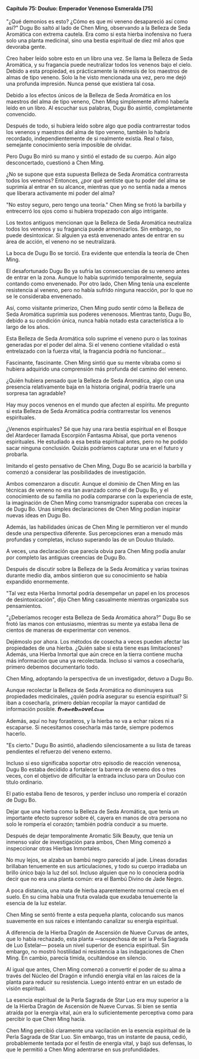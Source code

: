 
#### Capítulo 75: Douluo: Emperador Venenoso Esmeralda [75]

"¿Qué demonios es esto? ¿Cómo es que mi veneno desapareció así como así?" Dugu Bo saltó al lado de Chen Ming, observando a la Belleza de Seda Aromática con extrema cautela. Era como si esta hierba inofensiva no fuera solo una planta medicinal, sino una bestia espiritual de diez mil años que devoraba gente.

Creo haber leído sobre esto en un libro una vez. Se llama la Belleza de Seda Aromática, y su fragancia puede neutralizar todos los venenos bajo el cielo. Debido a esta propiedad, es prácticamente la némesis de los maestros de almas de tipo veneno. Solo la he visto mencionada una vez, pero me dejó una profunda impresión. Nunca pensé que existiera tal cosa.

Debido a los efectos únicos de la Belleza de Seda Aromática en los maestros del alma de tipo veneno, Chen Ming simplemente afirmó haberla leído en un libro. Al escuchar sus palabras, Dugu Bo asintió, completamente convencido.

Después de todo, si hubiera leído sobre algo que podía contrarrestar todos los venenos y maestros del alma de tipo veneno, también lo habría recordado, independientemente de si realmente existía. Real o falso, semejante conocimiento sería imposible de olvidar.

Pero Dugu Bo miró su mano y sintió el estado de su cuerpo. Aún algo desconcertado, cuestionó a Chen Ming.

¿No se supone que esta supuesta Belleza de Seda Aromática contrarresta todos los venenos? Entonces, ¿por qué sentiste que tu poder del alma se suprimía al entrar en su alcance, mientras que yo no sentía nada a menos que liberara activamente mi poder del alma?

"No estoy seguro, pero tengo una teoría." Chen Ming se frotó la barbilla y entrecerró los ojos como si hubiera tropezado con algo intrigante.

Los textos antiguos mencionan que la Belleza de Seda Aromática neutraliza todos los venenos y su fragancia puede armonizarlos. Sin embargo, no puede desintoxicar. Si alguien ya está envenenado antes de entrar en su área de acción, el veneno no se neutralizará.

La boca de Dugu Bo se torció. Era evidente que entendía la teoría de Chen Ming.

El desafortunado Dugu Bo ya sufría las consecuencias de su veneno antes de entrar en la zona. Aunque lo había suprimido temporalmente, seguía contando como envenenado. Por otro lado, Chen Ming tenía una excelente resistencia al veneno, pero no había sufrido ninguna reacción, por lo que no se le consideraba envenenado.

Así, como visitante primerizo, Chen Ming pudo sentir cómo la Belleza de Seda Aromática suprimía sus poderes venenosos. Mientras tanto, Dugu Bo, debido a su condición única, nunca había notado esta característica a lo largo de los años.

Esta Belleza de Seda Aromática solo suprime el veneno puro o las toxinas generadas por el poder del alma. Si el veneno contiene vitalidad o está entrelazado con la fuerza vital, la fragancia podría no funcionar...

Fascinante, fascinante. Chen Ming sintió que su mente vibraba como si hubiera adquirido una comprensión más profunda del camino del veneno.

¿Quién hubiera pensado que la Belleza de Seda Aromática, algo con una presencia relativamente baja en la historia original, podría traerle una sorpresa tan agradable?

Hay muy pocos venenos en el mundo que afecten al espíritu. Me pregunto si esta Belleza de Seda Aromática podría contrarrestar los venenos espirituales.

¿Venenos espirituales? Sé que hay una rara bestia espiritual en el Bosque del Atardecer llamada Escorpión Fantasma Abisal, que porta venenos espirituales. He estudiado a esa bestia espiritual antes, pero no he podido sacar ninguna conclusión. Quizás podríamos capturar una en el futuro y probarla.

Imitando el gesto pensativo de Chen Ming, Dugu Bo se acarició la barbilla y comenzó a considerar las posibilidades de investigación.

Ambos comenzaron a discutir. Aunque el dominio de Chen Ming en las técnicas de veneno no era tan avanzado como el de Dugu Bo, y el conocimiento de su familia no podía compararse con la experiencia de este, la imaginación de Chen Ming como transmigrador superaba con creces la de Dugu Bo. Unas simples declaraciones de Chen Ming podían inspirar nuevas ideas en Dugu Bo.

Además, las habilidades únicas de Chen Ming le permitieron ver el mundo desde una perspectiva diferente. Sus percepciones eran a menudo más profundas y completas, incluso superando las de un Douluo titulado.

A veces, una declaración que parecía obvia para Chen Ming podía anular por completo las antiguas creencias de Dugu Bo.

Después de discutir sobre la Belleza de la Seda Aromática y varias toxinas durante medio día, ambos sintieron que su conocimiento se había expandido enormemente.

"Tal vez esta Hierba Inmortal podría desempeñar un papel en los procesos de desintoxicación", dijo Chen Ming casualmente mientras organizaba sus pensamientos.

"¿Deberíamos recoger esta Belleza de Seda Aromática ahora?" Dugu Bo se frotó las manos con entusiasmo, mientras su mente ya estaba llena de cientos de maneras de experimentar con venenos.

Dejémoslo por ahora. Los métodos de cosecha a veces pueden afectar las propiedades de una hierba. ¿Quién sabe si esta tiene esas limitaciones? Además, una Hierba Inmortal que aún crece en la tierra contiene mucha más información que una ya recolectada. Incluso si vamos a cosecharla, primero debemos documentarlo todo.

Chen Ming, adoptando la perspectiva de un investigador, detuvo a Dugu Bo.

Aunque recolectar la Belleza de Seda Aromática no disminuyera sus propiedades medicinales, ¿quién podría asegurar su esencia espiritual? Si iban a cosecharla, primero debían recopilar la mayor cantidad de información posible. 𝙛𝒓𝓮𝒆𝔀𝒆𝙗𝓷𝒐𝙫𝒆𝙡.𝒄𝓸𝓶

Además, aquí no hay forasteros, y la hierba no va a echar raíces ni a escaparse. Si necesitamos cosecharla más tarde, siempre podemos hacerlo.

"Es cierto." Dugu Bo asintió, añadiendo silenciosamente a su lista de tareas pendientes el refuerzo del veneno externo.

Incluso si eso significaba soportar otro episodio de reacción venenosa, Dugu Bo estaba decidido a fortalecer la barrera de veneno dos o tres veces, con el objetivo de dificultar la entrada incluso para un Douluo con título ordinario.

El patio estaba lleno de tesoros, y perder incluso uno rompería el corazón de Dugu Bo.

Dejar que una hierba como la Belleza de Seda Aromática, que tenía un importante efecto supresor sobre él, cayera en manos de otra persona no solo le rompería el corazón; también podría conducir a su muerte.

Después de dejar temporalmente Aromatic Silk Beauty, que tenía un inmenso valor de investigación para ambos, Chen Ming comenzó a inspeccionar otras Hierbas Inmortales.

No muy lejos, se alzaba un bambú negro parecido al jade. Líneas doradas brillaban tenuemente en sus articulaciones, y todo su cuerpo irradiaba un brillo único bajo la luz del sol. Incluso alguien que no lo conociera podría decir que no era una planta común: era el Bambú Divino de Jade Negro.

A poca distancia, una mata de hierba aparentemente normal crecía en el suelo. En su cima había una fruta ovalada que exudaba tenuemente la esencia de la luz estelar.

Chen Ming se sentó frente a esta pequeña planta, colocando sus manos suavemente en sus raíces e intentando canalizar su energía espiritual.

A diferencia de la Hierba Dragón de Ascensión de Nueve Curvas de antes, que lo había rechazado, esta planta —sospechosa de ser la Perla Sagrada de Luo Estelar— poseía un nivel superior de esencia espiritual. Sin embargo, no mostró hostilidad ni resistencia a las indagaciones de Chen Ming. En cambio, parecía tímida, ocultándose en silencio.

Al igual que antes, Chen Ming comenzó a convertir el poder de su alma a través del Núcleo del Dragón e infundió energía vital en las raíces de la planta para reducir su resistencia. Luego intentó entrar en un estado de visión espiritual.

La esencia espiritual de la Perla Sagrada de Star Luo era muy superior a la de la Hierba Dragón de Ascensión de Nueve Curvas. Si bien se sentía atraída por la energía vital, aún era lo suficientemente perceptiva como para percibir lo que Chen Ming hacía.

Chen Ming percibió claramente una vacilación en la esencia espiritual de la Perla Sagrada de Star Luo. Sin embargo, tras un instante de pausa, cedió, probablemente tentada por el festín de energía vital, y bajó sus defensas, lo que le permitió a Chen Ming adentrarse en sus profundidades.